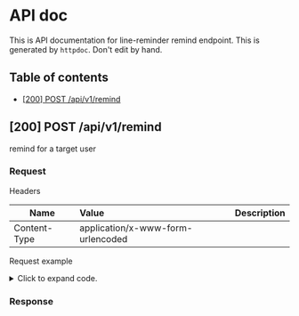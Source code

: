 # API doc

This is API documentation for line-reminder remind endpoint. This is generated by `httpdoc`. Don't edit by hand.

## Table of contents

- [[200] POST /api/v1/remind](#200-post-apiv1remind)


## [200] POST /api/v1/remind

remind for a target user

### Request



Headers

| Name  | Value  | Description |
| ----- | :----- | :--------- |
| Content-Type | application/x-www-form-urlencoded |  |





Request example

<details>
<summary>Click to expand code.</summary>

```javascript
id=U481562845883a2641fd7496acf979213
```

</details>


### Response







